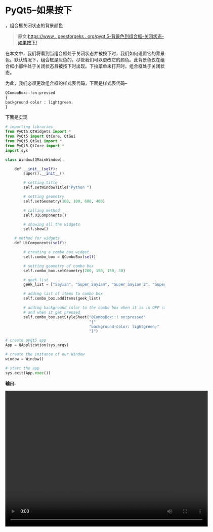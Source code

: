 # PyQt5–如果按下

，组合框关闭状态的背景颜色

> 原文:[https://www . geesforgeks . org/pyqt 5-背景色到组合框-关闭状态-如果按下/](https://www.geeksforgeeks.org/pyqt5-background-color-to-combobox-off-state-if-pressed/)

在本文中，我们将看到当组合框处于关闭状态并被按下时，我们如何设置它的背景色。默认情况下，组合框是灰色的，尽管我们可以更改它的颜色。此背景色仅在组合框小部件处于关闭状态且被按下时出现。下拉菜单未打开时，组合框处于关闭状态。

为此，我们必须更改组合框的样式表代码，下面是样式表代码–

```py
QComboBox::!on:pressed
{
background-color : lightgreen;
}

```

下面是实现

```py
# importing libraries
from PyQt5.QtWidgets import * 
from PyQt5 import QtCore, QtGui
from PyQt5.QtGui import * 
from PyQt5.QtCore import * 
import sys

class Window(QMainWindow):

    def __init__(self):
        super().__init__()

        # setting title
        self.setWindowTitle("Python ")

        # setting geometry
        self.setGeometry(100, 100, 600, 400)

        # calling method
        self.UiComponents()

        # showing all the widgets
        self.show()

    # method for widgets
    def UiComponents(self):

        # creating a combo box widget
        self.combo_box = QComboBox(self)

        # setting geometry of combo box
        self.combo_box.setGeometry(200, 150, 150, 30)

        # geek list
        geek_list = ["Sayian", "Super Sayian", "Super Sayian 2", "Super Sayian B"]

        # adding list of items to combo box
        self.combo_box.addItems(geek_list)

        # adding background color to the combo box when it is in OFF state
        # and when it get pressed
        self.combo_box.setStyleSheet("QComboBox::! on:pressed"
                                     "{"
                                     "background-color: lightgreen;"
                                     "}")

# create pyqt5 app
App = QApplication(sys.argv)

# create the instance of our Window
window = Window()

# start the app
sys.exit(App.exec())
```

**输出:**

<video class="wp-video-shortcode" id="video-398541-1" width="640" height="428" preload="metadata" controls=""><source type="video/mp4" src="https://media.geeksforgeeks.org/wp-content/uploads/20200416190209/Python-16-04-2020-18_56_46.mp4?_=1">[https://media.geeksforgeeks.org/wp-content/uploads/20200416190209/Python-16-04-2020-18_56_46.mp4](https://media.geeksforgeeks.org/wp-content/uploads/20200416190209/Python-16-04-2020-18_56_46.mp4)</video>
